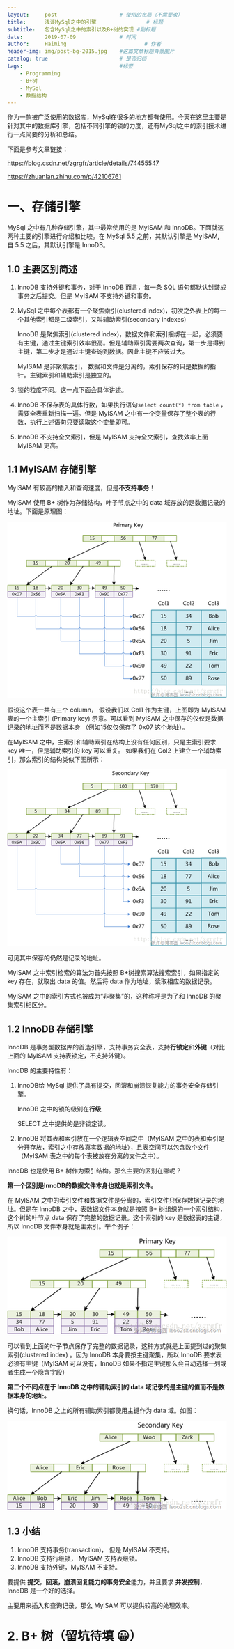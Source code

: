 ```yaml
---
layout:     post   				    # 使用的布局（不需要改）
title:      浅谈MySql之中的引擎				# 标题 
subtitle:   包含MySql之中的索引以及B+树的实现 #副标题
date:       2019-07-09 				# 时间
author:     Haiming 						# 作者
header-img: img/post-bg-2015.jpg 	#这篇文章标题背景图片
catalog: true 						# 是否归档
tags:								#标签
    - Programming
    - B+树
    - MySql
    - 数据结构
---
```


作为一款被广泛使用的数据库，MySql在很多的地方都有使用。今天在这里主要是针对其中的数据库引擎，包括不同引擎的锁的力度，还有MySql之中的索引技术进行一点简要的分析和总结。

下面是参考文章链接：

https://blog.csdn.net/zgrgfr/article/details/74455547

https://zhuanlan.zhihu.com/p/42106761

# 一、存储引擎

MySql 之中有几种存储引擎，其中最常使用的是 MyISAM 和 InnoDB。下面就这两种主要的引擎进行介绍和比较。在 MySql 5.5 之前，其默认引擎是 MyISAM, 自 5.5 之后，其默认引擎是 InnoDB。 

## 1.0 主要区别简述

1. InnoDB 支持外键和事务，对于 InnoDB 而言，每一条 SQL 语句都默认封装成事务之后提交。但是 MyISAM 不支持外键和事务。

2. MySql 之中每个表都有一个聚焦索引(clustered index)，初次之外表上的每一个其他索引都是二级索引，又叫辅助索引(secondary indexes)

   InnoDB 是聚焦索引(clustered index)，数据文件和索引捆绑在一起，必须要有主键，通过主键索引效率很高。但是辅助索引需要两次查询，第一步是得到主键，第二步才是通过主键查询到数据。因此主键不应该过大。

   MyISAM 是非聚焦索引， 数据和文件是分离的，索引保存的只是数据的指针。主键索引和辅助索引是独立的。

3. 锁的粒度不同。这一点下面会具体讲述。

4. InnoDB 不保存表的具体行数，如果执行语句`select count(*) from table` ，需要全表重新扫描一遍。但是 MyISAM 之中有一个变量保存了整个表的行数，执行上述语句只要读取这个变量即可。

5. InnoDB 不支持全文索引，但是 MyISAM 支持全文索引，查找效率上面 MyISAM 更高。

## 1.1 MyISAM 存储引擎

MyISAM 有较高的插入和查询速度，但是**不支持事务**！

 MyISAM 使用 B+ 树作为存储结构，叶子节点之中的 data 域存放的是数据记录的地址。下面是原理图：

![MyISAM](/img/20170705170330879.png)

假设这个表一共有三个 column， 假设我们以 Col1 作为主键，上图即为 MyISAM 表的一个主索引 (Primary key) 示意。可以看到 MyISAM 之中保存的仅仅是数据记录的地址而不是数据本身 （例如15仅仅保存了 0x07 这个地址）。

在MyISAM 之中，主索引和辅助索引在结构上没有任何区别，只是主索引要求 key 唯一，但是辅助索引的 key 可以重复。 如果我们在 Col2 上建立一个辅助索引，那么索引的结构类似下图所示：

![MyISAM](/img/20170705170516932.png)

可见其中保存的仍然是记录的地址。

MyISAM 之中索引检索的算法为首先按照 B+树搜索算法搜索索引，如果指定的 key 存在，就取出 data 的值。然后将 data 作为地址，读取相应的数据记录。

MyISAM 之中的索引方式也被成为“非聚集”的，这种称呼是为了和 InnoDB 的聚集索引相区分。

## 1.2 InnoDB 存储引擎

InnoDB 是事务型数据库的首选引擎，支持事务安全表，支持**行锁定**和**外键**（对比上面的 MyISAM 支持表锁定，不支持外键）。

InnoDB 的主要特性有：

1. InnoDB给 MySql 提供了具有提交，回滚和崩溃恢复能力的事务安全存储引擎。

   InnoDB 之中的锁的级别在**行级**

   SELECT 之中提供的是非锁定读。

2. InnoDB 将其表和索引放在一个逻辑表空间之中（MyISAM 之中的表和索引是分开存放，索引之中存放真实数据的地址），且表空间可以包含数个文件（MyISAM 表之中的每个表被放在分离的文件之中）。

InnoDB 也是使用 B+ 树作为索引结构。那么主要的区别在哪呢？

**第一个区别是InnoDB的数据文件本身也就是索引文件。**

在 MyISAM 之中的索引文件和数据文件是分离的，索引文件只保存数据记录的地址。但是在 InnoDB 之中，表数据文件本身就是按照 B+ 树组织的一个索引结构，这个树的叶节点 data 保存了完整的数据记录。这个索引的 key 是数据表的主键，所以 InnoDB 文件本身就是主索引。举个例子：

![InnoDB](/img/20170705170833096.png)



可以看到上面的叶子节点保存了完整的数据记录，这种方式就是上面提到过的聚集索引(clustered index) 。因为 InnoDB 本身要按主键聚集，所以 InnoDB 要求表必须有主键（MyISAM 可以没有，InnoDB 如果不指定主键那么会自动选择一列或者生成一个隐含字段）

**第二个不同点在于 InnoDB 之中的辅助索引的 data 域记录的是主键的值而不是数据本身的地址。**

换句话，InnoDB 之上的所有辅助索引都使用主键作为 data 域。如图：

![InnoDB辅助索引](/img/20170705171044159.png)



## 1.3 小结

1. InnoDB 支持事务(transaction)， 但是 MyISAM 不支持。
2. InnoDB 支持行级锁， MyISAM 支持表级锁。
3. InnoDB 支持外键，MyISAM 不支持。

要提供 **提交**，**回滚，崩溃回复能力的事务安全**能力，并且要求 **并发控制**， InnoDB 是一个好的选择。

主要用来插入和查询记录，那么 MyISAM 可以提供较高的处理效率。

# 2. B+ 树（留坑待填 😀）